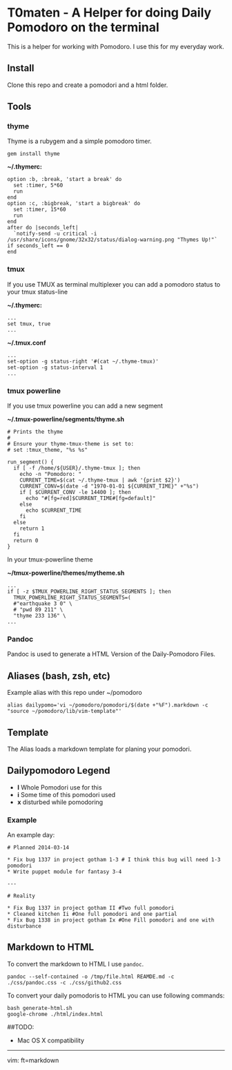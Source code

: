 # T0maten - A Helper for doing Daily Pomodoro on the terminal

This is a helper for working with Pomodoro. I use this for my everyday work.

## Install

Clone this repo and create a pomodori and a html folder.

## Tools

### thyme
Thyme is a rubygem and a simple pomodoro timer.

    gem install thyme

**~/.thymerc:**

    option :b, :break, 'start a break' do
      set :timer, 5*60
      run
    end
    option :c, :bigbreak, 'start a bigbreak' do
      set :timer, 15*60
      run
    end
    after do |seconds_left|
      `notify-send -u critical -i /usr/share/icons/gnome/32x32/status/dialog-warning.png "Thymes Up!"` if seconds_left == 0
    end

### tmux

If you use TMUX as terminal multiplexer you can add a pomodoro status to your
tmux status-line

**~/.thymerc:**

    ...
    set tmux, true
    ...

**~/.tmux.conf**

    ...
    set-option -g status-right '#(cat ~/.thyme-tmux)'
    set-option -g status-interval 1
    ...

### tmux powerline

If you use tmux powerline you can add a new segment

**~/.tmux-powerline/segments/thyme.sh**

    # Prints the thyme
    #
    # Ensure your thyme-tmux-theme is set to:
    # set :tmux_theme, "%s %s"

    run_segment() {
      if [ -f /home/${USER}/.thyme-tmux ]; then
        echo -n "Pomodoro: "
        CURRENT_TIME=$(cat ~/.thyme-tmux | awk '{print $2}')
        CURRENT_CONV=$(date -d "1970-01-01 ${CURRENT_TIME}" +"%s")
        if [ $CURRENT_CONV -le 14400 ]; then
          echo "#[fg=red]$CURRENT_TIME#[fg=default]"
        else
          echo $CURRENT_TIME
        fi
      else
        return 1
      fi
      return 0
    }

In your tmux-powerline theme

**~/tmux-powerline/themes/mytheme.sh**

    ...
    if [ -z $TMUX_POWERLINE_RIGHT_STATUS_SEGMENTS ]; then
      TMUX_POWERLINE_RIGHT_STATUS_SEGMENTS=(
      #"earthquake 3 0" \
      # "pwd 89 211" \
      "thyme 233 136" \
    ...

### Pandoc

Pandoc is used to generate a HTML Version of the Daily-Pomodoro Files.

## Aliases (bash, zsh, etc)

Example alias with this repo under ~/pomodoro
```
alias dailypomo='vi ~/pomodoro/pomodori/$(date +"%F").markdown -c "source ~/pomodoro/lib/vim-template"'
```

## Template

The Alias loads a markdown template for planing your pomodori.

## Dailypomodoro Legend

* **I** Whole Pomodori use for this
* **i** Some time of this pomodori used
* **x** disturbed while pomodoring

### Example

An example day:

    # Planned 2014-03-14

    * Fix bug 1337 in project gotham 1-3 # I think this bug will need 1-3 pomodori
    * Write puppet module for fantasy 3-4

    ---

    # Reality

    * Fix Bug 1337 in project gotham II #Two full pomodori
    * Cleaned kitchen Ii #One full pomodori and one partial
    * Fix Bug 1338 in project gotham Ix #One Fill pomodori and one with disturbance

## Markdown to HTML

To convert the markdown to HTML I use ```pandoc```.

    pandoc --self-contained -o /tmp/file.html REAMDE.md -c ./css/pandoc.css -c ./css/github2.css

To convert your daily pomodoris to HTML you can use following commands:

```
bash generate-html.sh
google-chrome ./html/index.html
```

##TODO:
* Mac OS X compatibility

---

vim: ft=markdown
